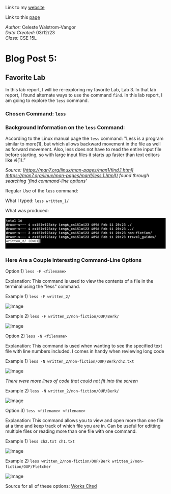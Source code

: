 Link to my [website](https://github.com/celestewv)

Link to this [page](https://celestewv.github.io/cse15l-lab-reports/LabReport3.html)


*Author:* Celeste Walstrom-Vangor 
<br> *Data Created:* 03/12/23 
<br> *Class:* CSE 15L 


# Blog Post 5:

## Favorite Lab

In this lab report, I will be re-exploring my favorite Lab, Lab 3. In that lab report, I found alternate ways to use the command ```find```. 
In this lab report, I am going to explore the ```less``` command.

### Chosen Command: ```less```

### Background Information on the ```less``` Command:

According to the Linux manual page the ```less``` command:
       "Less is a program similar to more(1), but which allows backward
       movement in the file as well as forward movement.  Also, less
       does not have to read the entire input file before starting, so
       with large input files it starts up faster than text editors like
       vi(1).”

*Source: [https://man7.org/linux/man-pages/man1/find.1.html](https://man7.org/linux/man-pages/man1/less.1.html)) found through searching 'find command-line options'*

Regular Use of the ```less``` command:

What I typed: ```less written_1/```

What was produced:

![Image](lessW.png)

### Here Are a Couple Interesting Command-Line Options

Option 1)
```less -F <filename>```

Explanation: This command is used to view the contents of a file in the terminal using the "less" command. 

Example 1) ```less -F written_2/```

![Image](less-F.png)

Example 2) ```less -F written_2/non-fiction/OUP/Berk/```

![Image](12345.png)

Option 2)
```less -N <filename>```

Explanation: This command is used when wanting to see the specified text file with line numbers included. I comes in handy when reviewing long code

Example 1) ```less -N written_2/non-fiction/OUP/Berk/ch2.txt```

![Image](wholepage.png)

*There were more lines of code that could not fit into the screen*

Example 2) ```less -N written_2/non-fiction/OUP/Berk/```

![Image](berk.png)

Option 3)
```less <filename> <filename>```

Explanation: This command allows you to view and open more than one file at a time and keep track of which file you are in. Can be useful for editting multiple files or reading more than one file with one command.

Example 1) ```less ch2.txt ch1.txt```

![Image](2files.png)

Example 2) ```less written_2/non-fiction/OUP/Berk written_2/non-fiction/OUP/Fletcher```

![Image](fletcher.png)














Source for all of these options: [Works Cited](https://phoenixnap.com/kb/less-command-in-linux)

